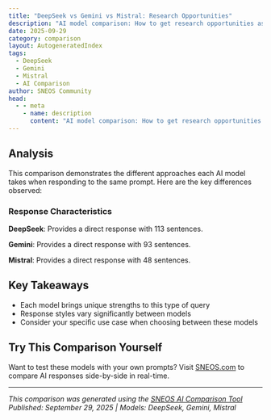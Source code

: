 ```yaml
---
title: "DeepSeek vs Gemini vs Mistral: Research Opportunities"
description: "AI model comparison: How to get research opportunities as an undergraduate - strategies that work..."
date: 2025-09-29
category: comparison
layout: AutogeneratedIndex
tags:
  - DeepSeek
  - Gemini
  - Mistral
  - AI Comparison
author: SNEOS Community
head:
  - - meta
    - name: description
      content: "AI model comparison: How to get research opportunities as an undergraduate - strategies that work..."
---
```


<ChatComparison
  title="DeepSeek vs Gemini vs Mistral: Research Opportunities"
  prompt="How to get research opportunities as an undergraduate - strategies that work"
  :responses='{
    "DeepSeek": "Of course. This is one of the most impactful things an undergraduate can do for their academic and professional development. Here is a comprehensive guide with strategies that actually work, broken down from foundational steps to advanced tactics.\n\n### The Foundation: Prepare Yourself First\n\nYou can\u0027t just show up empty-handed. You need to demonstrate value.\n\n1.  **Build a Basic Foundation:**\n    *   **Do well in your classes,** especially those relevant to your field of interest. A strong GPA (e.g., 3.5\u002B) signals that you are a competent and serious student.\n    *   **Read the syllabus ahead.** Before approaching a professor, make sure you\u0027ve completed (or are enrolled in) the foundational courses they would expect.\n\n2.  **Develop a Targeted Interest:**\n    *   You don\u0027t need a fully-formed PhD thesis, but \u0022I\u0027m interested in biology\u0022 is too vague. Narrow it down. Are you interested in *neurodegenerative diseases*, *cancer immunology*, or *tropical plant ecology*?\n    *   **Do your homework.** Read a few recent papers from the labs you\u0027re interested in. You don\u0027t have to understand everything, but being able to reference their work is a massive advantage.\n\n3.  **Prepare Your \u0022Pitch\u0022 Materials:**\n    *   **Resume/CV:** Have a clean, professional, and honest resume. Highlight relevant coursework, technical skills (e.g., Python, MATLAB, lab techniques), and any prior projects.\n    *   **Unofficial Transcript:** Have it ready to attach to an email.\n\n---\n\n### Strategy 1: The Direct Approach (The Gold Standard)\n\nThis is the most common and effective method: contacting professors directly.\n\n**Step 1: Identify Potential Mentors.**\n*   **Scan Department Faculty Pages:** Look for professors whose research descriptions excite you.\n*   **Check Lab Websites:** These often have more detail on current projects and list current lab members.\n*   **Talk to TAs and Upperclassmen:** They are a goldmine of information on which professors are great mentors, which labs are actively taking undergraduates, and the lab\u0027s culture.\n\n**Step 2: Craft the Perfect Email.**\nThis is your most important tool. A bad email gets deleted; a good one gets a reply.\n\n*   **Subject Line:** Clear and direct.\n    *   Good: \u0022Undergraduate Research Opportunity Inquiry - [Your Name]\u0022\n    *   Better: \u0022Inquiry about Undergraduate Research in [Specific Research Area] - [Your Name]\u0022\n\n*   **Salutation:** \u0022Dear Professor [Last Name],\u0022 (Never \u0022Dr.\u0022 or \u0022Hey\u0022).\n\n*   **Body (2-3 short paragraphs):**\n    *   **Paragraph 1: Introduction \u0026 Specific Interest.**\n        *   Who you are (Year, Major).\n        *   *Specifically* mention one of their recent papers or a specific research project from their lab website. **This is critical.** Example: \u0022I was particularly fascinated by your 2023 paper in *Nature* on using CRISPR to target Alzheimer\u0027s-associated genes...\u0022\n    *   **Paragraph 2: What You Bring to the Table.**\n        *   Briefly mention relevant skills or coursework. \u0022Through my courses in Genetics and Molecular Biology, I\u0027ve gained experience with PCR and gel electrophoresis...\u0022\n        *   Express your motivation and what you hope to learn. \u0022I am eager to gain hands-on experience in a wet lab setting and contribute to your lab\u0027s work on [specific area].\u0022\n    *   **Paragraph 3: The \u0022Ask.\u0022**\n        *   Be clear and low-pressure. \u0022I was wondering if you might have any availability for an undergraduate researcher to join your lab for the [Spring/Fall] semester. I would be grateful for the opportunity to meet with you briefly to discuss your research and any potential opportunities.\u0022\n\n*   **Closing:**\n    *   \u0022Sincerely,\u0022 or \u0022Best regards,\u0022\n    *   [Your Full Name]\n    *   [Your Student ID]\n    *   [Attach your Resume and Unofficial Transcript]\n\n**Step 3: Follow Up and Prepare for the Meeting.**\n*   **Follow Up:** If you don\u0027t hear back in 1-2 weeks, send a *single*, polite follow-up email.\n*   **The Meeting:** If they agree to meet, treat it like an interview.\n    *   Re-read their work.\n    *   Prepare thoughtful questions about their research.\n    *   Be ready to talk about your academic interests and goals.\n    *   Be honest about your time commitment (e.g., 8-10 hours per week).\n\n---\n\n### Strategy 2: The Institutional Pathway\n\nLeverage the formal programs and people at your university.\n\n*   **Formal Undergraduate Research Programs:** Many universities have centralized offices (e.g., \u0022Office of Undergraduate Research\u0022) or specific programs that match students with faculty. These often provide funding or course credit.\n*   **Course-Based Research:** Look for courses with titles like \u0022Research Seminar,\u0022 \u0022Independent Study,\u0022 or \u0022Directed Research.\u0022 These are often the easiest ways to get formal credit for research.\n*   **Work-Study:** If you have a work-study award, some labs hire undergraduates through this program. It\u0027s a win-win: you get paid, and they get cheap labor.\n*   **Honors Theses:** If your major/department offers an honors track, it almost always requires a research thesis, which guarantees you a research position.\n\n---\n\n### Strategy 3: The Network-Driven Approach\n\nSometimes it\u0027s not what you know, but who you know.\n\n*   **Leverage Your Professors:** Go to office hours for a class you\u0027re doing well in and are interested in. At the end, ask: \u0022I\u0027m really fascinated by the material from this unit on [topic]. Do you have any advice for an undergraduate looking to get involved in research in this area?\u0022 They might invite you to join their lab or refer you to a colleague.\n*   **Talk to Graduate Students and Postdocs:** They are often the ones directly managing undergraduates. They can be powerful advocates. Express your interest and ask if they know of any openings.\n*   **Join Student Clubs:** Clubs like Engineers Without Borders, Neuroscience Society, or Pre-Med clubs often have connections to research labs and host talks by faculty.\n\n---\n\n### Strategy 4: The \u0022Foot in the Door\u0022 Tactic\n\nIf you\u0027re struggling with the direct approach, get creative.\n\n*   **Start as a Volunteer:** Offer to volunteer for just 3-5 hours a week doing basic tasks (washing glassware, data entry, coding simple scripts). This gets you into the lab environment and allows you to prove your work ethic.\n*   **Apply for \u0022Research Assistant\u0022 Positions:** Some labs post formal job listings for undergraduates to do more mundane work. This is a fantastic way to get your foot in the door and then transition to a more independent project.\n\n---\n\n### What to Do When You Get the Opportunity\n\nOnce you\u0027re in, the real work begins.\n\n1.  **Be Proactive and Reliable:** Show up on time, do what you say you\u0027ll do, and take meticulous notes. Reliability is the #1 thing professors look for.\n2.  **Be Curious:** Ask questions (at appropriate times). Try to understand the \u0022why\u0022 behind the protocols, not just the \u0022how.\u0022\n3.  **Embrace the Grunt Work:** Everyone starts with repetitive tasks. Do them well and without complaint. This builds trust.\n4.  **Communicate:** If you make a mistake (you will), tell your supervisor immediately. If you\u0027re confused, ask for clarification.\n\n### Summary: Key Takeaways for Success\n\n*   **Start Early:** Don\u0027t wait until your senior year. Sophomore and junior years are ideal.\n*   **Be Specific:** Generic emails are ignored. Tailor your message to the professor\u0027s specific research.\n*   **Be Professional:** Your communication should be formal, polite, and error-free.\n*   **Be Persistent, Not Annoying:** Follow up once, but know when to move on.\n*   **Don\u0027t Take Rejection Personally:** A \u0022no\u0022 is almost never about you personally. Labs are often full, funding is tight, or the professor is too busy. Thank them for their time and ask another professor.\n\nGetting undergraduate research is a process that requires preparation, strategy, and persistence. By following these steps, you dramatically increase your chances of landing a valuable research experience.",
    "Gemini": "Getting research opportunities as an undergraduate can significantly enhance your academic profile, provide valuable experience, and open doors to future career paths. Here\u0027s a breakdown of effective strategies:\n\n**I. Laying the Groundwork:**\n\n*   **Excel in Your Courses:** This is the foundation. Strong grades, especially in relevant courses, demonstrate your aptitude and commitment to learning. Focus on understanding the core concepts, not just memorizing facts.\n*   **Identify Your Interests:** What topics genuinely excite you? Research is time-consuming and demanding. Finding an area you\u0027re passionate about will make the process more rewarding and sustainable.\n*   **Develop Relevant Skills:**\n    *   **Technical Skills:** Depending on your field, this could include programming (Python, R, Matlab), data analysis, lab techniques, statistical software, or specific equipment handling.\n    *   **Soft Skills:** Communication, critical thinking, problem-solving, teamwork, and time management are crucial for success in any research environment.\n*   **Build a Solid Resume/CV:**  Highlight your academic achievements, relevant coursework, skills, and any previous experience (even if it\u0027s not directly research-related).  Include your GPA and any relevant extracurricular activities. Tailor it to each opportunity you apply for.\n*   **Craft a Compelling Cover Letter/Email:**  Express your genuine interest in the research area and the specific lab/professor\u0027s work. Explain why you are a good fit and how your skills and experience align with their needs. Proofread carefully!\n\n**II. Finding and Securing Opportunities:**\n\n*   **Talk to Your Professors:**\n    *   **Office Hours:**  Visit professors during office hours to discuss course material, ask questions about their research, and express your interest in getting involved.  This is the most direct and effective approach.\n    *   **Identify Potential Mentors:**  Look for professors whose research aligns with your interests. Read their publications to familiarize yourself with their work.\n    *   **Directly Ask:** Politely inquire if they have any open positions in their lab or know of any other research opportunities on campus.\n    *   **Be Prepared:** Come prepared with specific questions and show that you\u0027ve done your homework.\n\n*   **Explore Department Websites and Announcements:**\n    *   **University Research Websites:**  Many universities have websites dedicated to undergraduate research opportunities, including listings of available positions and funding programs.\n    *   **Departmental Websites:** Check the websites of departments related to your field of interest. They often have sections dedicated to research opportunities or announcements.\n    *   **Email Lists/Newsletters:**  Subscribe to relevant departmental email lists or newsletters to stay informed about new opportunities.\n    *   **Bulletin Boards:**  Sometimes, physical bulletin boards around campus, especially in relevant departments, will have postings for research positions.\n\n*   **Leverage Your University\u0027s Resources:**\n    *   **Undergraduate Research Office:** Most universities have an office dedicated to supporting undergraduate research. They can provide guidance, resources, and funding opportunities.\n    *   **Career Services:**  Career services can help you with resume/CV writing, cover letter writing, and interview skills, which are essential for securing a research position.\n    *   **Mentoring Programs:**  Some universities offer mentoring programs that connect undergraduates with faculty mentors who can provide guidance and support.\n\n*   **Networking:**\n    *   **Conferences:** Attend conferences in your field, even if just as an observer.  This is a great way to learn about current research and network with researchers.\n    *   **Talk to Upperclassmen:**  Upperclassmen who have research experience can provide valuable insights and advice.\n    *   **Professional Organizations:**  Join professional organizations in your field.  They often have student chapters and offer networking opportunities.\n    *   **Alumni Networks:** Connect with alumni who work in research-related fields.\n\n*   **Cold Emailing:**\n    *   **Identify Potential Mentors:** Research professors whose work aligns with your interests.\n    *   **Craft a Personalized Email:**  Clearly express your interest in their research and explain why you are a good fit.  Highlight your relevant skills and experience.\n    *   **Be Polite and Professional:**  Keep your email concise and respectful. Proofread carefully.\n    *   **Follow Up:**  If you don\u0027t hear back within a week or two, send a polite follow-up email.\n\n*   **Consider Summer Research Programs (REUs):**\n    *   **REUs (Research Experiences for Undergraduates):**  These are intensive summer research programs offered by universities and government agencies (e.g., NSF, NIH).  They provide a structured research experience with faculty mentors and often include stipends, housing, and travel expenses.\n    *   **NSF REU Site Directory:**  The National Science Foundation (NSF) has a directory of REU sites across various disciplines.\n    *   **NIH Summer Internship Program:** The National Institutes of Health (NIH) offers summer internships for undergraduate students.\n    *   **Other Summer Programs:**  Many other universities and research institutions offer summer research programs for undergraduates.  Search online for opportunities in your field of interest.\n\n*   **Look Beyond Your University:**\n    *   **Research Hospitals and Institutes:**  Many research hospitals and institutes offer research opportunities for undergraduates.\n    *   **Government Labs:**  Consider internships at government labs, such as those run by the Department of Energy (DOE) or the Environmental Protection Agency (EPA).\n    *   **Industry:**  Some companies offer internships in research and development (R\u0026D) departments.\n\n**III. Making a Strong Impression:**\n\n*   **Be Enthusiastic and Proactive:**  Show genuine interest in the research and be willing to take initiative.\n*   **Be Reliable and Responsible:**  Meet deadlines, attend meetings on time, and follow through on your commitments.\n*   **Be a Good Team Player:**  Research is often a collaborative effort.  Be willing to work with others and contribute to the team.\n*   **Ask Questions:**  Don\u0027t be afraid to ask questions when you don\u0027t understand something.  It shows that you\u0027re engaged and eager to learn.\n*   **Be Open to Learning:**  Research is a learning process. Be willing to learn new skills and techniques.\n*   **Seek Feedback:**  Ask your mentor for feedback on your work and use it to improve.\n\n**IV. What to Expect and Considerations:**\n\n*   **Unpaid vs. Paid Opportunities:** Many undergraduate research positions are unpaid, especially initially. Some may offer stipends or course credit. Weigh the value of the experience against your financial needs.\n*   **Time Commitment:** Be realistic about the time commitment required for research. It can range from a few hours per week to a full-time summer commitment.\n*   **It Takes Time and Effort:** Don\u0027t get discouraged if you don\u0027t get a research opportunity right away. Keep applying and networking.\n*   **Start Early:** The earlier you start looking, the more opportunities you\u0027ll have. Ideally, start looking in your freshman or sophomore year.\n*   **Be Patient and Persistent:** Finding a research opportunity can take time and effort. Don\u0027t give up!\n\n**Example Email for Cold Emailing a Professor:**\n\nSubject: Undergraduate Research Interest - [Your Name]\n\nDear Professor [Professor\u0027s Last Name],\n\nMy name is [Your Name], and I am a [Year] majoring in [Your Major] at [Your University]. I am writing to express my strong interest in your research on [Specific Research Area, Mention a specific publication or aspect of their work that interests you.  Shows you\u0027ve done your research]. I recently read your paper on [Paper Title] and found your findings on [Specific aspect] particularly compelling.\n\nIn my [Course Name] course, I gained experience with [Relevant skill, e.g., Python programming, data analysis, lab technique]. I am also proficient in [List other relevant skills]. I am eager to apply my skills and learn more about [Research area] in a research setting.\n\nI am available to work [Number] hours per week during the [Semester/Summer]. I have attached my resume for your review.\n\nWould you be available for a brief meeting to discuss potential research opportunities in your lab?\n\nThank you for your time and consideration.\n\nSincerely,\n\n[Your Name]\n[Your Email Address]\n[Your Phone Number (Optional)]\n\nBy following these strategies, you can significantly increase your chances of finding and securing valuable research opportunities as an undergraduate. Good luck!\n",
    "Mistral": "Getting research opportunities as an undergraduate can significantly enhance your academic experience and future career prospects. Here are some effective strategies to help you secure research opportunities:\n\n### 1. **Identify Your Interests**\n   - **Choose a Field:** Determine which areas of research interest you the most. This will help you focus your efforts and make a stronger case for why you want to be involved.\n   - **Read Up:** Stay updated on the latest research in your field by reading academic journals, attending seminars, and following relevant conferences.\n\n### 2. **Build Relationships with Faculty**\n   - **Attend Office Hours:** Regularly visit professors during their office hours to discuss your interests and ask about potential research opportunities.\n   - **Take Relevant Courses:** Enroll in courses taught by professors who are actively involved in research. This can give you a chance to demonstrate your skills and enthusiasm.\n   - **Join Research Groups:** Look for research groups or labs on campus and express your interest in joining.\n\n### 3. **Leverage Campus Resources**\n   - **Research Programs:** Many universities have undergraduate research programs or fellowships. Check with your academic advisor or the office of undergraduate research.\n   - **Work-Study Programs:** Some universities offer work-study positions that involve research. These can be a great way to get paid while gaining experience.\n   - **Honors Programs:** If your university has an honors program, it often includes research opportunities.\n\n### 4. **Network Effectively**\n   - **Join Clubs and Societies:** Participate in academic clubs, societies, and student chapters of professional organizations. These can provide networking opportunities and information about research projects.\n   - **Attend Conferences:** Attend academic conferences and workshops. These events can help you meet researchers and learn about ongoing projects.\n   - **LinkedIn:** Use professional networking sites like LinkedIn to connect with researchers and professors in your field.\n\n### 5. **Develop Relevant Skills**\n   - **Lab Techniques:** If you\u0027re in a scientific field, familiarize yourself with common lab techniques and equipment.\n   - **Data Analysis:** Learn statistical analysis and data visualization tools.\n   - **Writing Skills:** Improve your academic writing skills, as they are crucial for research.\n\n### 6. **Apply for Internships**\n   - **Research Internships:** Look for internships specifically focused on research. These can be found through your university\u0027s career services, online job boards, or directly through research institutions.\n   - **Summer Programs:** Many universities and research institutions offer summer research programs for undergraduates.\n\n### 7. **Create a Strong Application**\n   - **Resume/CV:** Tailor your resume or CV to highlight relevant coursework, skills, and any previous research experience.\n   - **Cover Letter:** Write a compelling cover letter explaining your interest in the research project and how you can contribute.\n   - **Recommendations:** Secure strong letters of recommendation from professors who know your work well.\n\n### 8. **Be Proactive**\n   - **Cold Emails:** Don\u2019t hesitate to send polite, well-crafted emails to professors or researchers whose work interests you. Be specific about why you are interested in their research and how you can contribute.\n   - **Follow Up:** If you don\u2019t hear back immediately, follow up politely. Persistence can pay off.\n\n### 9. **Seek Mentorship**\n   - **Find a Mentor:** Look for a faculty member or graduate student who can mentor you. Mentors can provide guidance, opportunities, and valuable feedback.\n   - **Mentorship Programs:** Some universities have formal mentorship programs that pair undergraduates with faculty or graduate students.\n\n### 10. **Stay Organized**\n   - **Track Applications:** Keep a record of all the applications you submit, including deadlines and follow-up dates.\n   - **Follow Through:** If you secure a research opportunity, make sure to follow through with your commitments and deliver high-quality work.\n\nBy following these strategies, you can increase your chances of securing valuable research opportunities as an undergraduate. Good luck!"
  }'
  published-date="16:28"
/>

## Analysis

This comparison demonstrates the different approaches each AI model takes when responding to the same prompt. Here are the key differences observed:

### Response Characteristics

**DeepSeek**: Provides a direct response with 113 sentences. 

**Gemini**: Provides a direct response with 93 sentences. 

**Mistral**: Provides a direct response with 48 sentences. 

## Key Takeaways

- Each model brings unique strengths to this type of query
- Response styles vary significantly between models
- Consider your specific use case when choosing between these models

## Try This Comparison Yourself

Want to test these models with your own prompts? Visit [SNEOS.com](https://sneos.com) to compare AI responses side-by-side in real-time.

---

*This comparison was generated using the [SNEOS AI Comparison Tool](https://sneos.com)*
*Published: September 29, 2025 | Models: DeepSeek, Gemini, Mistral*
